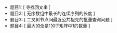 - 题目1: [ 寻找回文串 ]
- 题目2: [ 无序数组中最长的连续序列的长度 ]
- 题目3: [ 二叉树节点间最近公共祖先的批量查询问题 ]
- 题目4: [ 最大的全是1的子矩阵中1的数量 ]

